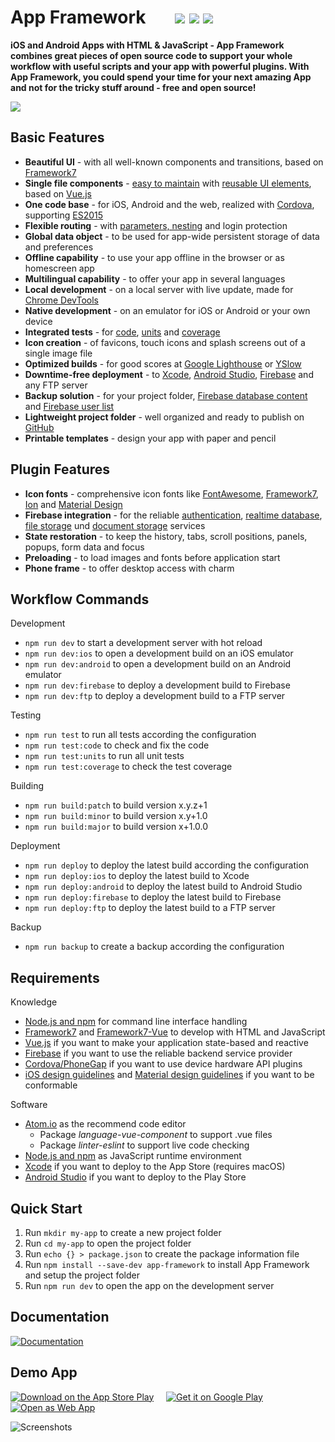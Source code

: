 # App Framework &nbsp; &nbsp; &nbsp; [![](https://img.shields.io/npm/dt/app-framework.svg)](https://www.npmjs.com/package/app-framework) [![](https://img.shields.io/npm/v/app-framework.svg)](https://www.npmjs.com/package/app-framework) [![](https://img.shields.io/npm/l/app-framework.svg)](https://www.npmjs.com/package/app-framework)

**iOS and Android Apps with HTML & JavaScript - App Framework combines great pieces of open source code to support your whole workflow with useful scripts and your app with powerful plugins. With App Framework, you could spend your time for your next amazing App and not for the tricky stuff around - free and open source!**

![](media/process.png)

## Basic Features

- **Beautiful UI** - with all well-known components and transitions, based on [Framework7](https://framework7.io/)
- **Single file components** - [easy to maintain](https://vuejs.org/guide/single-file-components) with [reusable UI elements](https://framework7.io/vue/), based on [Vue.js](https://vuejs.org/)
- **One code base** - for iOS, Android and the web, realized with [Cordova](https://cordova.apache.org/), supporting [ES2015](https://babeljs.io/learn-es2015/)
- **Flexible routing** - with [parameters, nesting](http://framework7.io/vue/navigation-router.html) and login protection
- **Global data object** - to be used for app-wide persistent storage of data and preferences
- **Offline capability** - to use your app offline in the browser or as homescreen app
- **Multilingual capability** - to offer your app in several languages
- **Local development** - on a local server with live update, made for [Chrome DevTools](https://developers.google.com/web/tools/chrome-devtools/)
- **Native development** - on an emulator for iOS or Android or your own device
- **Integrated tests** - for [code](https://eslint.org/), [units](https://mochajs.org/) and [coverage](https://istanbul.js.org/)
- **Icon creation** - of favicons, touch icons and splash screens out of a single image file
- **Optimized builds** - for good scores at [Google Lighthouse](https://developers.google.com/web/tools/lighthouse/) or [YSlow](http://yslow.org/)
- **Downtime-free deployment** - to [Xcode](https://developer.apple.com/xcode/), [Android Studio](https://developer.android.com/studio), [Firebase](https://firebase.google.com/products/hosting/) and any FTP server
- **Backup solution** - for your project folder, [Firebase database content](https://firebase.google.com/products/database/) and [Firebase user list](https://firebase.google.com/products/auth/)
- **Lightweight project folder** - well organized and ready to publish on [GitHub](https://github.com/about)
- **Printable templates** - design your app with paper and pencil

## Plugin Features

- **Icon fonts** - comprehensive icon fonts like [FontAwesome](http://fontawesome.io/), [Framework7](http://framework7.io/icons/), [Ion](http://ionicons.com/) and [Material Design](https://material.io/icons/)
- **Firebase integration** - for the reliable [authentication](https://firebase.google.com/products/auth/), [realtime database](https://firebase.google.com/products/auth/), [file storage](https://firebase.google.com/products/auth/) und [document storage](https://firebase.google.com/products/firestore/) services
- **State restoration** - to keep the history, tabs, scroll positions, panels, popups, form data and focus
- **Preloading** - to load images and fonts before application start
- **Phone frame** - to offer desktop access with charm

## Workflow Commands

Development

- `npm run dev` to start a development server with hot reload
- `npm run dev:ios` to open a development build on an iOS emulator
- `npm run dev:android` to open a development build on an Android emulator
- `npm run dev:firebase` to deploy a development build to Firebase
- `npm run dev:ftp` to deploy a development build to a FTP server

Testing

- `npm run test` to run all tests according the configuration
- `npm run test:code` to check and fix the code
- `npm run test:units` to run all unit tests
- `npm run test:coverage` to check the test coverage

Building

- `npm run build:patch` to build version x.y.z+1
- `npm run build:minor` to build version x.y+1.0
- `npm run build:major` to build version x+1.0.0

Deployment

- `npm run deploy` to deploy the latest build according the configuration
- `npm run deploy:ios` to deploy the latest build to Xcode
- `npm run deploy:android` to deploy the latest build to Android Studio
- `npm run deploy:firebase` to deploy the latest build to Firebase
- `npm run deploy:ftp` to deploy the latest build to a FTP server

Backup

- `npm run backup` to create a backup according the configuration

## Requirements

Knowledge

- [Node.js and npm](https://docs.npmjs.com/getting-started/what-is-npm) for command line interface handling
- [Framework7](https://framework7.io/docs/) and [Framework7-Vue](https://framework7.io/vue/) to develop with HTML and JavaScript
- [Vue.js](https://vuejs.org/v2/guide/) if you want to make your application state-based and reactive
- [Firebase](https://firebase.google.com/docs/web/setup) if you want to use the reliable backend service provider
- [Cordova/PhoneGap](https://cordova.apache.org/docs/en/latest/) if you want to use device hardware API plugins
- [iOS design guidelines](https://developer.apple.com/ios/human-interface-guidelines/overview/design-principles/) and [Material design guidelines](https://material.io/guidelines/) if you want to be conformable

Software

- [Atom.io](https://atom.io/) as the recommend code editor
  - Package *language-vue-component* to support .vue files
  - Package *linter-eslint* to support live code checking
- [Node.js and npm](https://nodejs.org/) as JavaScript runtime environment
- [Xcode](https://developer.apple.com/xcode/) if you want to deploy to the App Store (requires macOS)
- [Android Studio](https://developer.android.com/studio/install.html) if you want to deploy to the Play Store

## Quick Start

1. Run `mkdir my-app` to create a new project folder
2. Run `cd my-app` to open the project folder
3. Run `echo {} > package.json` to create the package information file
4. Run `npm install --save-dev app-framework` to install App Framework and setup the project folder
5. Run `npm run dev` to open the app on the development server

## Documentation

[![Documentation](media/documentation.png)](DOCUMENTATION.md)

## Demo App

[![Download on the App Store Play](media/app-store-download.png)](https://itunes.apple.com/us/app/app-framework-demo/id1203927581?mt=8')
&nbsp;&nbsp;&nbsp;
[![Get it on Google Play](media/google-play-download.png)](https://play.google.com/store/apps/details?id=de.scriptpilot.appframework)
&nbsp;&nbsp;&nbsp;
[![Open as Web App](media/web-app-visit.png)](https://demo.app-framework.com)

![Screenshots](media/screenshots.png)
